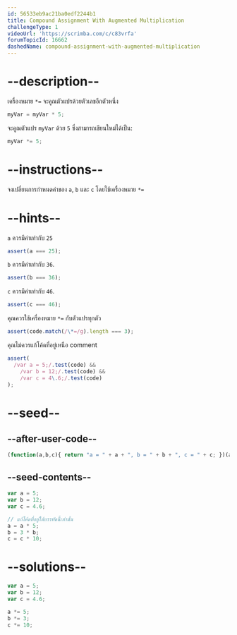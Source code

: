 ```yaml
---
id: 56533eb9ac21ba0edf2244b1
title: Compound Assignment With Augmented Multiplication
challengeType: 1
videoUrl: 'https://scrimba.com/c/c83vrfa'
forumTopicId: 16662
dashedName: compound-assignment-with-augmented-multiplication
---
```


# --description--

เครื่องหมาย `*=` จะคูณตัวแปรด้วยตัวเลขอีกตัวหนึ่ง

```js
myVar = myVar * 5;
```

จะคูณตัวแปร `myVar` ด้วย `5` ซึ่งสามารถเขียนใหม่ได้เป็น:


```js
myVar *= 5;
```

# --instructions--

จงเปลี่ยนการกำหนดค่าของ `a`, `b` และ `c` โดยใช้เครื่องหมาย `*=`

# --hints--

`a` ควรมีค่าเท่ากับ `25`

```js
assert(a === 25);
```

`b` ควรมีค่าเท่ากับ `36`.

```js
assert(b === 36);
```

`c` ควรมีค่าเท่ากับ `46`.

```js
assert(c === 46);
```

คุณควรใช้เครื่องหมาย `*=` กับตัวแปรทุกตัว

```js
assert(code.match(/\*=/g).length === 3);
```

คุณไม่ควรแก้โค้ดที่อยู่เหนือ comment

```js
assert(
  /var a = 5;/.test(code) &&
    /var b = 12;/.test(code) &&
    /var c = 4\.6;/.test(code)
);
```

# --seed--

## --after-user-code--

```js
(function(a,b,c){ return "a = " + a + ", b = " + b + ", c = " + c; })(a,b,c);
```

## --seed-contents--

```js
var a = 5;
var b = 12;
var c = 4.6;

// แก้โค้ดที่อยู่ใต้บรรทัดนี้เท่านั้น
a = a * 5;
b = 3 * b;
c = c * 10;
```

# --solutions--

```js
var a = 5;
var b = 12;
var c = 4.6;

a *= 5;
b *= 3;
c *= 10;
```
